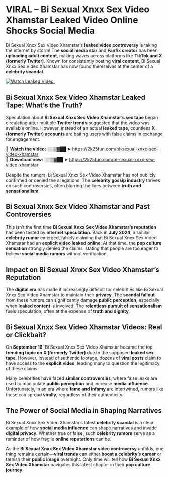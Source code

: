 # VIRAL – Bi Sexual Xnxx Sex Video Xhamstar Leaked Video Online Shocks Social Media 

Bi Sexual Xnxx Sex Video Xhamstar’s **leaked video controversy** is taking the internet by storm! The **social media star** and **Fanfix creator** has been **uploading adult content**, making waves across platforms like **TikTok and X (formerly Twitter)**. Known for consistently posting **viral content**, Bi Sexual Xnxx Sex Video Xhamstar has now found themselves at the center of a **celebrity scandal**.  

[![Watch Leaked Video.](https://miro.medium.com/v2/resize:fit:828/format:webp/1*cilzJN44JGOrTw9NJCrNHA.gif "Watch Leaked Video")](https://2k25fun.com/bi-sexual-xnxx-sex-video-xhamstar)

## **Bi Sexual Xnxx Sex Video Xhamstar Leaked Tape: What’s the Truth?**  
Speculation about **Bi Sexual Xnxx Sex Video Xhamstar’s sex tape** began circulating after multiple **Twitter trends** suggested that the video was available online. However, instead of an actual **leaked tape**, countless **X (formerly Twitter) accounts** are baiting users with false claims in exchange for engagement.  

🔹 **Watch the video:** ░░▒▓██ ➤ https://2k25fun.com/bi-sexual-xnxx-sex-video-xhamstar  
🔹 **Download now:** ░░▒▓██ ➤ https://2k25fun.com/bi-sexual-xnxx-sex-video-xhamstar  

Despite the rumors, Bi Sexual Xnxx Sex Video Xhamstar has not publicly confirmed or denied the allegations. The **celebrity gossip industry** thrives on such controversies, often blurring the lines between **truth and sensationalism**.  

## **Bi Sexual Xnxx Sex Video Xhamstar and Past Controversies**  
This isn’t the first time **Bi Sexual Xnxx Sex Video Xhamstar’s reputation** has been tested by **internet speculation**. Back in **July 2024**, a similar **celebrity rumor** emerged, falsely claiming that Bi Sexual Xnxx Sex Video Xhamstar had an **explicit video leaked online**. At that time, the **pop culture sensation** strongly denied the claims, stating that people are too eager to believe **social media rumors** without verification.  

## **Impact on Bi Sexual Xnxx Sex Video Xhamstar’s Reputation**  
The **digital era** has made it increasingly difficult for celebrities like Bi Sexual Xnxx Sex Video Xhamstar to maintain their **privacy**. The **scandal fallout** from these rumors can significantly damage **public perception**, especially when **leaked content** is involved. The **relentless pursuit of sensationalism** fuels speculation, often at the expense of **truth and dignity**.  

## **Bi Sexual Xnxx Sex Video Xhamstar Videos: Real or Clickbait?**  
On **September 16**, Bi Sexual Xnxx Sex Video Xhamstar became the top **trending topic on X (formerly Twitter)** due to the supposed **leaked sex tape**. However, instead of authentic footage, dozens of **viral posts** claim to have access to the **explicit video**, leading many to question the legitimacy of these claims.  

Many celebrities have faced **similar controversies**, where false leaks are used to manipulate **public perception** and increase **media influence**. Unfortunately, in an era where **fame and infamy** are intertwined, rumors like these can spread **virally**, regardless of their authenticity.  

## **The Power of Social Media in Shaping Narratives**  
Bi Sexual Xnxx Sex Video Xhamstar’s latest **celebrity scandal** is a clear example of how **social media influence** can shape narratives and invade **digital privacy**. Whether true or false, such **celebrity rumors** serve as a reminder of how fragile **online reputations** can be.  

As the **Bi Sexual Xnxx Sex Video Xhamstar video controversy** unfolds, one thing remains certain—**viral trends** can either **boost a celebrity’s career** or tarnish their **public image** overnight. Only time will tell how **Bi Sexual Xnxx Sex Video Xhamstar** navigates this latest chapter in their **pop culture journey**. 